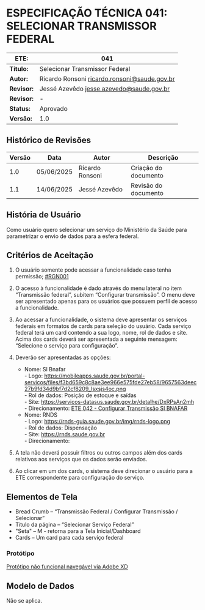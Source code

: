 # ESPECIFICAÇÃO TÉCNICA 041: SELECIONAR TRANSMISSOR FEDERAL

| **ETE:**     | 041                                            |
|--------------|------------------------------------------------|
| **Título:**  | Selecionar Transmissor Federal                 |
| **Autor:**   | Ricardo Ronsoni <ricardo.ronsoni@saude.gov.br> |
| **Revisor:** | Jessé Azevêdo <jesse.azevedo@saude.gov.br>     |
| **Revisor:** | -                                              |
| **Status:**  | Aprovado                                       |
| **Versão:**  | 1.0                                            |

## Histórico de Revisões

| **Versão** | **Data**   | **Autor**       | **Descrição**        |
|------------|------------|-----------------|----------------------|
| 1.0        | 05/06/2025 | Ricardo Ronsoni | Criação do documento |
| 1.1        | 14/06/2025 | Jessé Azevêdo   | Revisão do documento |

## História de Usuário

Como usuário quero selecionar um serviço do Ministério da Saúde para parametrizar o envio de dados para a esfera federal.

## Critérios de Aceitação

1.	O usuário somente pode acessar a funcionalidade caso tenha permissão; [#RGN001](DocumentoDeMensagensv2.md)
2.	O acesso à funcionalidade é dado através do menu lateral no item “Transmissão federal”, subitem “Configurar transmissão”. O menu deve ser apresentado apenas para os usuários que possuem perfil de acesso a funcionalidade.
3.	Ao acessar a funcionalidade, o sistema deve apresentar os serviços federais em formatos de cards para seleção do usuário. Cada serviço federal terá um card contendo a sua logo, nome, rol de dados e site. Acima dos cards deverá ser apresentada a seguinte mensagem: “Selecione o serviço para configuração”.  
4.  Deverão ser apresentadas as opções:  
  
    + Nome: SI Bnafar  
           - Logo: https://mobileapps.saude.gov.br/portal-servicos/files/f3bd659c8c8ae3ee966e575fde27eb58/9657563deec27b9fd34d9bf7d2cf8209_lsxsjs4oc.png  
           - Rol de dados: Posição de estoque e saídas  
           - Site: https://servicos-datasus.saude.gov.br/detalhe/DxRPsAn2mh  
           - Direcionamento: [ETE 042 - Configurar Transmissão SI BNAFAR](ETE042.md)
    + Nome: RNDS  
           - Logo: https://rnds-guia.saude.gov.br/img/rnds-logo.png   
           - Rol de dados: Dispensação  
           - Site: https://rnds.saude.gov.br  
           - Direcionamento:  
  
5.	A tela não deverá possuir filtros ou outros campos além dos cards relativos aos serviços que os dados serão enviados.
6.	Ao clicar em um dos cards, o sistema deve direcionar o usuário para a ETE correspondente para configuração do serviço.

## Elementos de Tela

- Bread Crumb – “Transmissão Federal / Configurar Transmissão / Selecionar”
- Título da página – “Selecionar Serviço Federal”
- "Seta" – M - retorna para a Tela Inicial/Dashboard
- Cards – Um card para cada serviço federal

### Protótipo

[Protótipo não funcional navegável via Adobe XD](https://xd.adobe.com/view/b10875f3-b816-4ec6-9948-a3ef8df26a52-e45b/screen/2d5afdd3-025e-4f8f-a0a8-44cd24584d55)

## Modelo de Dados

Não se aplica.

